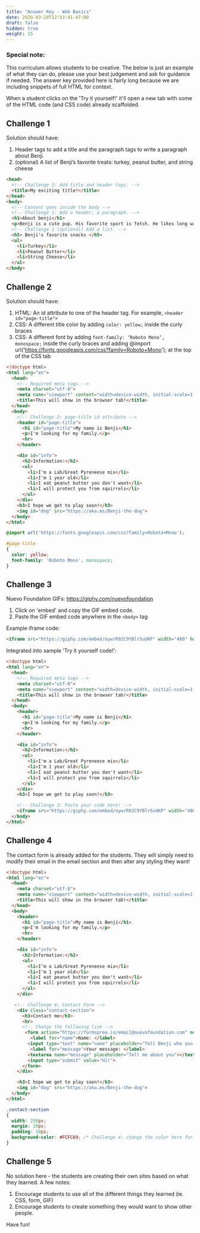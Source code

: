 ```yaml
---
title: "Answer Key - Web Basics"
date: 2020-03-28T12:53:41-07:00
draft: false
hidden: true
weight: 15
---
```


### Special note:

This curriculum allows students to be creative. The below is just an example of what they can do, please use your best judgement and ask for guidance if needed. The answer key provided here is fairly long because we are including snippets of full HTML for context.

When a student clicks on the 'Try it yourself!' it'll open a new tab with some of the HTML code (and CSS code) already scaffolded. 

## Challenge 1

Solution should have:
1. Header tags to add a title and the paragraph tags to write a paragraph about Benji.
2. (optional) A list of Benji’s favorite treats: turkey, peanut butter, and string cheese

```HTML
<head>
  <!-- Challenge 1: Add title and header tags. -->
  <title>My exciting title!</title>
</head>
<body>
  <!-- Content goes inside the body -->
  <!-- Challenge 1: Add a header, a paragraph. -->
  <h1>About benji</h1>
  <p>Benji is a cute pup. His favorite sport is fetch. He likes long walks in the woods. Once he found a big stick.</p>
  <!-- Challenge 1 (optional) Add a list. -->
  <h5> Benji's favorite snacks </h5>
  <ul>
    <li>Turkey</li>
    <li>Peanut Butter</li>
    <li>String Cheese</li>
  </ul>
</body>
```

## Challenge 2

Solution should have:

1. HTML: An id attribute to one of the header tag. For example, ```<header id="page-title">```
2. CSS: A different title color by adding ```color: yellow;``` inside the curly braces
3. CSS: A different font by adding ```font-family: ‘Roboto Mono’, monospace;``` inside the curly braces and adding @import url(‘https://fonts.googleapis.com/css?family=Roboto+Mono'); at the top of the CSS tab

```HTML
<!doctype html>
<html lang="en">
  <head>
    <!-- Required meta tags -->
    <meta charset="utf-8">
    <meta name="viewport" content="width=device-width, initial-scale=1, shrink-to-fit=no">
    <title>This will show in the browser tab!</title>
  </head>
  <body>
    <!-- Challenge 2: page-title id attribute -->
    <header id="page-title">
      <h1 id="page-title">My name is Benji</h1>
      <p>I'm looking for my family.</p>
      <hr>
    </header>

    <div id="info">
      <h2>Information:</h2>
      <ul>
        <li>I'm a Lab/Great Pyreneese mix</li>
        <li>I'm 1 year old</li>
        <li>I eat peanut butter you don't want</li>
        <li>I will protect you from squirrels</li>
      </ul>
    </div>
    <h3>I hope we get to play soon!</h3> 
    <img id="dog" src="https://aka.ms/Benji-the-dog">
  </body>
</html>
```

```CSS
@import url('https://fonts.googleapis.com/css?family=Roboto+Mono');

#page-title 
{
  color: yellow;
  font-family: 'Roboto Mono', monospace;
}
```

## Challenge 3

Nuevo Foundation GIFs: https://giphy.com/nuevofoundation 
1. Click on 'embed' and copy the GIF embed code.
2. Paste the GIF embed code anywhere in the ```<body>``` tag

Example iframe code:

```HTML
<iframe src="https://giphy.com/embed/oywrR92C9YBlrSuUKP" width="480" height="480" frameBorder="0" class="giphy-embed" allowFullScreen></iframe><p><a href="https://giphy.com/gifs/nuevofoundation-rockstar-nuvi-oywrR92C9YBlrSuUKP">via GIPHY</a></p>
```

Integrated into sample 'Try it yourself code!':

```HTML
<!doctype html>
<html lang="en">
  <head>
    <!-- Required meta tags -->
    <meta charset="utf-8">
    <meta name="viewport" content="width=device-width, initial-scale=1, shrink-to-fit=no">
    <title>This will show in the browser tab!</title>
  </head>
  <body>
    <header>
      <h1 id="page-title">My name is Benji</h1>
      <p>I'm looking for my family.</p>
      <hr>
    </header>

    <div id="info">
      <h2>Information:</h2>
      <ul>
        <li>I'm a Lab/Great Pyreneese mix</li>
        <li>I'm 1 year old</li>
        <li>I eat peanut butter you don't want</li>
        <li>I will protect you from squirrels</li>
      </ul>
    </div>
    <h3>I hope we get to play soon!</h3> 

    <!-- Challenge 3: Paste your code here! -->
    <iframe src="https://giphy.com/embed/oywrR92C9YBlrSuUKP" width="480" height="480" frameBorder="0" class="giphy-embed" allowFullScreen></iframe><p><a href="https://giphy.com/gifs/nuevofoundation-rockstar-nuvi-oywrR92C9YBlrSuUKP">via GIPHY</a></p>
  </body>
</html>
```

## Challenge 4

The contact form is already added for the students. They will simply need to modify their email in the email section and then alter any styling they want!

```HTML
<!doctype html>
<html lang="en">
  <head>
    <meta charset="utf-8">
    <meta name="viewport" content="width=device-width, initial-scale=1, shrink-to-fit=no">
    <title>This will show in the browser tab!</title>
  </head>
  <body>
    <header>
      <h1 id="page-title">My name is Benji</h1>
      <p>I'm looking for my family.</p>
      <hr>
    </header>

    <div id="info">
      <h2>Information:</h2>
      <ul>
        <li>I'm a Lab/Great Pyreneese mix</li>
        <li>I'm 1 year old</li>
        <li>I eat peanut butter you don't want</li>
        <li>I will protect you from squirrels</li>
      </ul>
    </div>

   <!-- Challenge 4: Contact Form -->
    <div class="contact-section">
      <h3>Contact me</h3> 
      <hr>
      <!-- Change the following line -->
       <form action="https://formspree.io/email@nuevofoundation.com" method="POST">
         <label for="name">Name: </label>
        <input type="text" name="name" placeholder="Tell Benji who you are"><br>
         <label for="message">Your message: </label>
        <textarea name="message" placeholder="Tell me about you"></textarea>
        <input type="submit" value="Hi!">
      </form>
    </div>

    <h3>I hope we get to play soon!</h3> 
    <img id="dog" src="https://aka.ms/Benji-the-dog">
  </body>
</html>
```

```CSS
.contact-section
{
  width: 250px;
  margin: 10px;
  padding: 10px;
  background-color: #FCFC69; /* Challenge 4: change the color here for styling */
}
```

## Challenge 5

No solution here - the students are creating their own sites based on what they learned. A few notes:
1. Encourage students to use all of the different things they learned (ie. CSS, form, GIF)
2. Encourage students to create something they would want to show other people. 

Have fun!